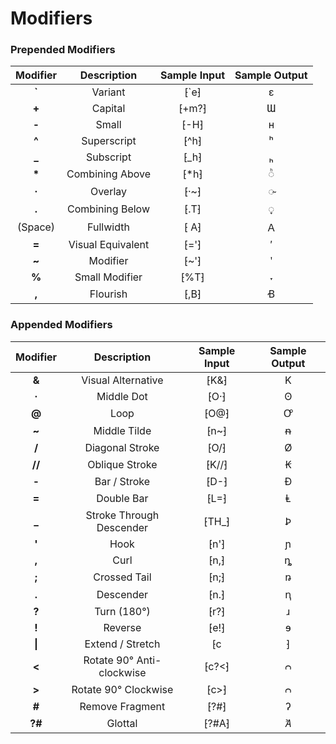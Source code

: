 # Modifiers

### Prepended Modifiers
| Modifier | Description | Sample Input | Sample Output |
| :---: | :---: | :---: | :---: |
| **`** | Variant | ⁅`e⁆ | ɛ |
| **+** | Capital | ⁅+m?⁆ | Ɯ |
| **-** | Small | ⁅-H⁆ | ʜ |
| **^** | Superscript | ⁅^h⁆ | ʰ |
| **_** | Subscript | ⁅_h⁆ | ₕ |
| **\*** | Combining Above | ⁅*h⁆ | ◌ͪ |
| **·** | Overlay | ⁅·~⁆ | ◌̴ |
| **.** | Combining Below | ⁅.T⁆ | ◌̞ |
| (Space) | Fullwidth | ⁅ A⁆ | Ａ |
| **=** | Visual Equivalent | ⁅='⁆ | ′ |
| **~** | Modifier | ⁅~'⁆ | ʹ |
| **%** | Small Modifier | ⁅%T⁆ | ˕ |
| **,** | Flourish | ⁅,B⁆ | Ꞗ |

### Appended Modifiers
| Modifier | Description | Sample Input | Sample Output |
| :---: | :---: | :---: | :---: |
| **&** | Visual Alternative | ⁅K&⁆ | K |
| **·** | Middle Dot | ⁅O·⁆ | ʘ |
| **@** | Loop | ⁅O@⁆ | Ꝍ |
| **~** | Middle Tilde | ⁅n~⁆ | ᵰ |
| **/** | Diagonal Stroke | ⁅O/⁆ | Ø |
| **//** | Oblique Stroke | ⁅K//⁆ | Ꞣ |
| **-** | Bar / Stroke | ⁅D-⁆ | Đ |
| **=** | Double Bar | ⁅L=⁆ | Ⱡ |
| **_** | Stroke Through Descender | ⁅TH_⁆ | Ꝧ |
| **'** | Hook | ⁅n'⁆ | ɲ |
| **,** | Curl | ⁅n,⁆ | ȵ |
| **;** | Crossed Tail | ⁅n;⁆ | ꬻ |
| **.** | Descender | ⁅n.⁆ | ꞑ |
| **?** | Turn (180°) | ⁅r?⁆ | ɹ |
| **!** | Reverse | ⁅e!⁆ | ɘ |
| **\|** | Extend / Stretch | ⁅c|⁆ | ʗ |
| **<** | Rotate 90° Anti-clockwise | ⁅c?<⁆ | ᴒ |
| **>** | Rotate 90° Clockwise | ⁅c>⁆ | ᴒ |
| **#** | Remove Fragment | ⁅?#⁆ | ʔ |
| **?#** | Glottal | ⁅?#A⁆ | Ꞻ |
